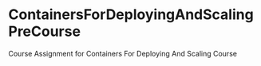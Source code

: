 # ContainersForDeployingAndScalingPreCourse

Course Assignment for Containers For Deploying And Scaling Course
